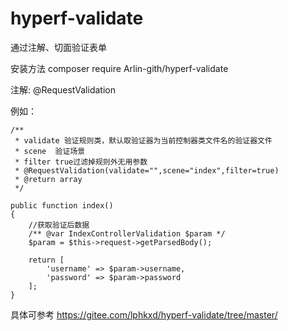 # hyperf-validate
通过注解、切面验证表单

安装方法  composer require Arlin-gith/hyperf-validate

注解: @RequestValidation

例如：

    /**
     * validate 验证规则类，默认取验证器为当前控制器类文件名的验证器文件
     * scene  验证场景
     * filter true过滤掉规则外无用参数
     * @RequestValidation(validate="",scene="index",filter=true)
     * @return array
     */
		 
    public function index()
    {
        //获取验证后数据
        /** @var IndexControllerValidation $param */
        $param = $this->request->getParsedBody();

        return [
            'username' => $param->username,
            'password' => $param->password
        ];
    }
    
    
    
    
  具体可参考 https://gitee.com/lphkxd/hyperf-validate/tree/master/

   
